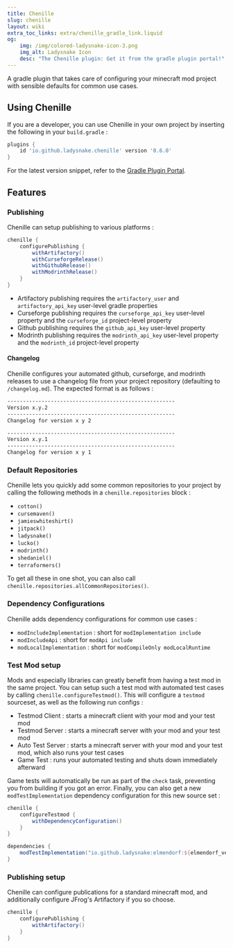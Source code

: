 ```yaml
---
title: Chenille
slug: chenille
layout: wiki
extra_toc_links: extra/chenille_gradle_link.liquid
og:
    img: /img/colored-ladysnake-icon-3.png
    img_alt: Ladysnake Icon
    desc: "The Chenille plugin: Get it from the gradle plugin portal!"
---
```


A gradle plugin that takes care of configuring your minecraft mod project with sensible defaults for common use cases.

## Using Chenille

If you are a developer, you can use Chenille in your own project by inserting the following in your `build.gradle` :

```gradle
plugins {
	id 'io.github.ladysnake.chenille' version '0.6.0'
}
```

For the latest version snippet, refer to the [Gradle Plugin Portal](https://plugins.gradle.org/plugin/io.github.ladysnake.chenille).

## Features

### Publishing

Chenille can setup publishing to various platforms :

```gradle
chenille {
    configurePublishing {
        withArtifactory()
        withCurseforgeRelease()
        withGithubRelease()
        withModrinthRelease()
    }
}
```

- Artifactory publishing requires the `artifactory_user` and `artifactory_api_key` user-level gradle properties
- Curseforge publishing requires the `curseforge_api_key` user-level property and the `curseforge_id` project-level property
- Github publishing requires the `github_api_key` user-level property
- Modrinth publishing requires the `modrinth_api_key` user-level property and the `modrinth_id` project-level property

#### Changelog

Chenille configures your automated github, curseforge, and modrinth releases to use
a changelog file from your project repository (defaulting to `/changelog.md`). The expected format is as follows :
```md
------------------------------------------------------
Version x.y.2
------------------------------------------------------
Changelog for version x y 2

------------------------------------------------------
Version x.y.1
------------------------------------------------------
Changelog for version x y 1

```

### Default Repositories
Chenille lets you quickly add some common repositories to your project
by calling the following methods in a `chenille.repositories` block :

- `cotton()`
- `cursemaven()`
- `jamieswhiteshirt()`
- `jitpack()`
- `ladysnake()`
- `lucko()`
- `modrinth()`
- `shedaniel()`
- `terraformers()`

To get all these in one shot, you can also call `chenille.repositories.allCommonRepositories()`.

### Dependency Configurations
Chenille adds dependency configurations for common use cases :
- `modIncludeImplementation` : short for `modImplementation include`
- `modIncludeApi` : short for `modApi include`
- `modLocalImplementation` : short for `modCompileOnly modLocalRuntime`

### Test Mod setup

Mods and especially libraries can greatly benefit from having a test mod in the same project.
You can setup such a test mod with automated test cases by calling `chenille.configureTestmod()`.
This will configure a `testmod` sourceset, as well as the following run configs :
- Testmod Client : starts a minecraft client with your mod and your test mod
- Testmod Server : starts a minecraft server with your mod and your test mod
- Auto Test Server : starts a minecraft server with your mod and your test mod, which also runs your test cases
- Game Test : runs your automated testing and shuts down immediately afterward

Game tests will automatically be run as part of the `check` task, preventing you from building if you got an error.
Finally, you can also get a new `modTestImplementation` dependency configuration for this new source set :

```gradle
chenille {
    configureTestmod {
        withDependencyConfiguration()
    }
}

dependencies {
    modTestImplementation("io.github.ladysnake:elmendorf:${elmendorf_version}")
}
```

### Publishing setup

Chenille can configure publications for a standard minecraft mod, and additionally configure JFrog's Artifactory if you
so choose.

```gradle
chenille {
    configurePublishing {
        withArtifactory()
    }
}
```